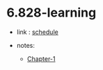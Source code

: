 # 6.828-learning

- link : [schedule](https://pdos.csail.mit.edu/6.828/2022/schedule.html)

- notes:
    - [Chapter-1](./docs/xv6-notes-chapter-1.md)
